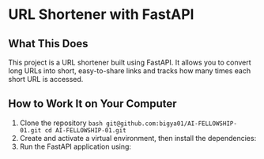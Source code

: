 # URL Shortener with FastAPI

## What This Does

This project is a URL shortener built using FastAPI. It allows you to convert long URLs into short, easy-to-share links and tracks how many times each short URL is accessed.

## How to Work It on Your Computer
1. Clone the repository ```bash
git@github.com:bigya01/AI-FELLOWSHIP-01.git
cd AI-FELLOWSHIP-01.git```
3. Create and activate a virtual environment, then install the dependencies:
4. Run the FastAPI application using:


